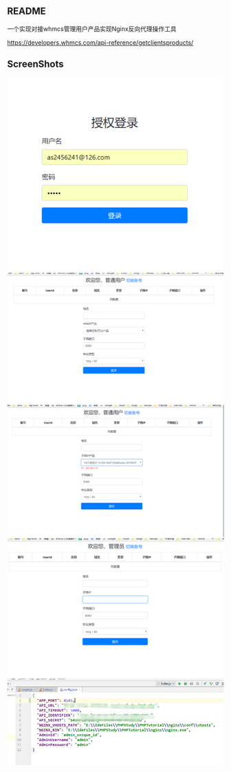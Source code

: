 ## README
一个实现对接whmcs管理用户产品实现Nginx反向代理操作工具


https://developers.whmcs.com/api-reference/getclientsproducts/


## ScreenShots
![](./screemshots/1.png)
![](./screemshots/2.png)
![](./screemshots/3.png)
![](./screemshots/4.png)
![](./screemshots/5.png)